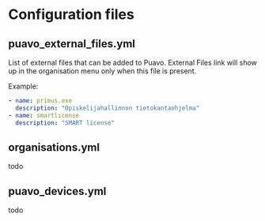 # Configuration files

## puavo_external_files.yml

List of external files that can be added to Puavo. External Files link will
show up in the organisation menu only when this file is present.

Example:

```yaml
- name: primus.exe
  description: "Opiskelijahallinnon tietokantaohjelma"
- name: smartlicense
  description: "SMART license"
```

## organisations.yml

todo

## puavo_devices.yml

todo

